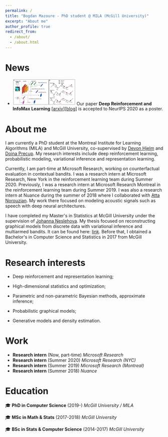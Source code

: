 ```yaml
---
permalink: /
title: "Bogdan Mazoure - PhD student @ MILA (McGill University)"
excerpt: "About me"
author_profile: true
redirect_from: 
  - /about/
  - /about.html
---
```


# News

* <img src="/files/driml/fig7-model-01.png" alt="preview" width="200"/> Our paper **Deep Reinforcement and InfoMax Learning** [[arxiv](https://arxiv.org/abs/2006.07217)][[blog](https://bmazoure.github.io/posts/deep-rl-infomax-learning/)] is accepted to NeurIPS 2020 as a poster.

# About me

I am currently a PhD student at the Montreal Institute for Learning Algorithms (MILA) and McGill University, co-supervised by [Devon Hjelm](https://scholar.google.ca/citations?user=68c5HfwAAAAJ&hl=en) and [Doina Precup](https://scholar.google.ca/citations?user=j54VcVEAAAAJ&hl=en). My research interests include deep reinforcement learning, probabilistic modeling, variational inference and representation learning.

Currently, I am part-time at Microsoft Research, working on counterfactual evaluation in contextual bandits.
I was a research intern at Microsoft Research, New York in the reinforcement learning team during Summer 2020. Previously, I was a research intern at Microsoft Research Montreal in the reinforcement learning team during Summer 2019. I was also a research intern at Nuance during the summer of 2018 where I collaborated with [Atta Norouzian](https://scholar.google.ca/citations?user=KRPMXqYAAAAJ&hl=en). My work there focused on modeling acoustic signals such as speech with deep neural architectures.

I have completed my Master's in Statistics at McGill University under the supervision of [Johanna Neslehova](http://www.math.mcgill.ca/neslehova/). My thesis focused on reconstructing graphical models from discrete data with variational inference and multiarmed bandits. It can be found here: [link](https://bmazoure.github.io/files/thesis_Msc_2018.pdf). Before that, I obtained a Bachelor's in Computer Science and Statistics in 2017 from McGill University.



# Research interests

* Deep reinforcement and representation learning;

* High-dimensional statistics and optimization;

* Parametric and non-parametric Bayesian methods, approximate inference;

* Probabilistic graphical models;

* Generative models and density estimation.

# Work
* **Research intern** (Now, part-time)
  *Microsoft Research*
* **Research intern** (Summer 2020)
  *Microsoft Research (NYC)*
* **Research intern** (Summer 2019)
  *Microsoft Research (Montreal)*
* **Research intern** (Summer 2018)
  *Nuance*

# Education

🎓 **PhD in Computer Science** (2019-)
  *McGill University / MILA*

🎓 **MSc in Math & Stats** (2017-2018)
  *McGill University*

🎓 **BSc in Stats & Computer Science** (2014-2017)
  *McGill University*